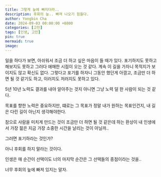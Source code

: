 ```yaml
---
title: 그렇게 늪에 빠지더라..
description: 후회의 늪.. 빠져 나오기 힘들다.
author: Yongbin Cha 
date: 2024-09-03 00:00:00 +0800
categories: [고민]
tags: [인생, 고민]
pin: true
mermaid: true
image:
---
```


일을 하다가 보면, 아쉬워서 조금 더 하고 싶은 마음이 들 때가 있다. 포기하지도 못하고 해보지도 못하고 그러다 애매한 시점이 오는 것 같다. 
계속 이 길을 가자니 목적지가 보이지도 않고 확신도 없다. 그렇다고 포기를 하자니 그동안 했던게 아깜고, 조금만 더 하면 될 것 같기도 하고, 
이러지도 저러지도 못하고 있다. 

5년 10년 노력도 결과를 내야 알아주는 것지 아니면 그냥 노력 덜 한 사람이 되는 것 같다. 

목표를 향한 노력은 중요하지만, 떄로는 그 목표가 정말 내가 원하는 목표인건지, 내 길은 다린 길이 아닌지 생각해야한다. 

참으로 사람을 미치게 만드는 것이 조금만 더 하면 될 것 같은데 하는 환상이 내 인생에서 가장 젊은 지금 가장 소중한 시간을 날리는 것이 아닐까..

그러면 포기하라는 것인가? 

아니 후회를 하지 말라는 것이다. 

인생은 매 순간이 선택이도 너의 마지막 순간은 그 선택들의 종점이라는 것을.. 

너무 후회의 늪에 빠져 있지는 말자.
